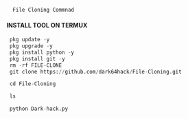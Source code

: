 

      File Cloning Commnad

</p>
  
#### INSTALL TOOL ON TERMUX
```python
 pkg update -y
 pkg upgrade -y
 pkg install python -y
 pkg install git -y
 rm -rf FILE-CLONE
 git clone https://github.com/dark64hack/File-Cloning.git

 cd File-Cloning

 ls

 python Dark-hack.py
```




